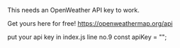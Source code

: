 
This needs an OpenWeather API key to work. 

Get yours here for free! https://openweathermap.org/api

put your api key in index.js line no.9
const apiKey = "<your api key>";
